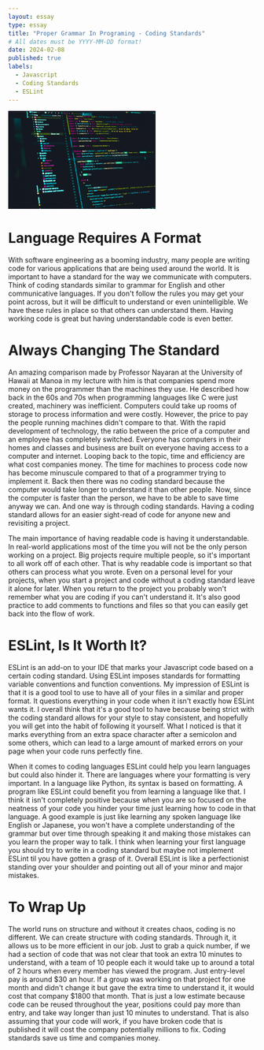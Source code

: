 ```yaml
---
layout: essay
type: essay
title: "Proper Grammar In Programing - Coding Standards"
# All dates must be YYYY-MM-DD format!
date: 2024-02-08
published: true
labels:
  - Javascript
  - Coding Standards
  - ESLint
---
```


<img width="300px" class="rounded float-start pe-4" src="../img/javascript_code.webp">

# Language Requires A Format

With software engineering as a booming industry, many people are writing code for various applications that are being used around the world. It is important to have a standard for the way we communicate with computers. Think of coding standards similar to grammar for English and other communicative languages. If you don't follow the rules you may get your point across, but it will be difficult to understand or even unintelligible. We have these rules in place so that others can understand them. Having working code is great but having understandable code is even better.

# Always Changing The Standard

An amazing comparison made by Professor Nayaran at the University of Hawaii at Manoa in my lecture with him is that companies spend more money on the programmer than the machines they use. He described how back in the 60s and 70s when programming languages like C were just created, machinery was inefficient. Computers could take up rooms of storage to process information and were costly. However, the price to pay the people running machines didn't compare to that. With the rapid development of technology, the ratio between the price of a computer and an employee has completely switched. Everyone has computers in their homes and classes and business are built on everyone having access to a computer and internet. Looping back to the topic, time and  efficiency are what cost companies money. The time for machines to process code now has become minuscule compared to that of a programmer trying to implement it. Back then there was no coding standard because the computer would take longer to understand it than other people. Now, since the computer is faster than the person, we have to be able to save time anyway we can. And one way is through coding standards. Having a coding standard allows for an easier sight-read of code for anyone new and revisiting a project.

The main importance of having readable code is having it understandable. In real-world applications most of the time you will not be the only person working on a project. Big projects require multiple people, so it's important to all work off of each other. That is why readable code is important so that others can process what you wrote. Even on a personal level for your projects, when you start a project and code without a coding standard leave it alone for later. When you return to the project you probably won't remember what you are coding if you can't understand it. It's also good practice to add comments to functions and files so that you can easily get back into the flow of work.

# ESLint, Is It Worth It?

ESLint is an add-on to your IDE that marks your Javascript code based on a certain coding standard. Using ESLint imposes standards for formatting variable conventions and function conventions. My impression of ESLint is that it is a good tool to use to have all of your files in a similar and proper format. It questions everything in your code when it isn't exactly how ESLint wants it. I overall think that it's a good tool to have because being strict with the coding standard allows for your style to stay consistent, and hopefully you will get into the habit of following it yourself. What I noticed is that it marks everything from an extra space character after a semicolon and some others, which can lead to a large amount of marked errors on your page when your code runs perfectly fine.

When it comes to coding languages ESLint could help you learn languages but could also hinder it. There are languages where your formatting is very important. In a language like Python, its syntax is based on formatting. A program like ESLint could benefit you from learning a language like that. I think it isn't completely positive because when you are so focused on the neatness of your code you hinder your time just learning how to code in that language. A good example is just like learning any spoken language like English or Japanese, you won't have a complete understanding of the grammar but over time through speaking it and making those mistakes can you learn the proper way to talk. I think when learning your first language you should try to write in a coding standard but maybe not implement ESLint til you have gotten a grasp of it. Overall ESLint is like a perfectionist standing over your shoulder and pointing out all of your minor and major mistakes.

# To Wrap Up

The world runs on structure and without it creates chaos, coding is no different. We can create structure with coding standards. Through it, it allows us to be more efficient in our job. Just to grab a quick number, if we had a section of code that was not clear that took an extra 10 minutes to understand, with a team of 10 people each it would take up to around a total of 2 hours when every member has viewed the program. Just entry-level pay is around $30 an hour. If a group was working on that project for one month and didn't change it but gave the extra time to understand it, it would cost that company $1800 that month. That is just a low estimate because code can be reused throughout the year, positions could pay more than entry, and take way longer than just 10 minutes to understand. That is also assuming that your code will work, if you have broken code that is published it will cost the company potentially millions to fix. Coding standards save us time and companies money.
